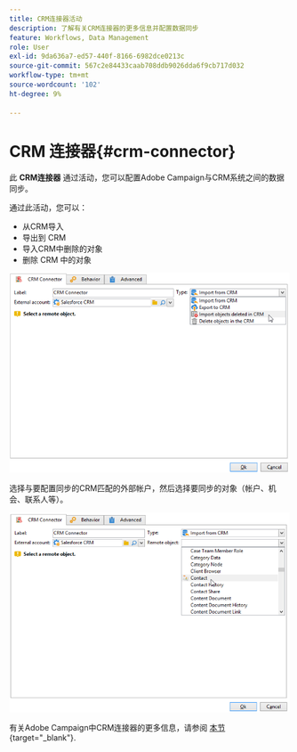 ```yaml
---
title: CRM连接器活动
description: 了解有关CRM连接器的更多信息并配置数据同步
feature: Workflows, Data Management
role: User
exl-id: 9da636a7-ed57-440f-8166-6982dce0213c
source-git-commit: 567c2e84433caab708ddb9026dda6f9cb717d032
workflow-type: tm+mt
source-wordcount: '102'
ht-degree: 9%

---
```


# CRM 连接器{#crm-connector}

此 **CRM连接器** 通过活动，您可以配置Adobe Campaign与CRM系统之间的数据同步。

通过此活动，您可以：

* 从CRM导入
* 导出到 CRM
* 导入CRM中删除的对象
* 删除 CRM 中的对象

![](assets/crm_task_select_op.png)

选择与要配置同步的CRM匹配的外部帐户，然后选择要同步的对象（帐户、机会、联系人等）。

![](assets/crm_task_select_obj.png)

有关Adobe Campaign中CRM连接器的更多信息，请参阅 [本节](https://experienceleague.adobe.com/docs/campaign/campaign-v8/connect/ac-crm/crm.html){target="_blank"}.
